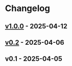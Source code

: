 # Changelog


## [v1.0.0](/compare/v0.2...v1.0.0) - 2025-04-12


## [v0.2](/compare/v0.1...v0.2) - 2025-04-06


## v0.1 - 2025-04-05

